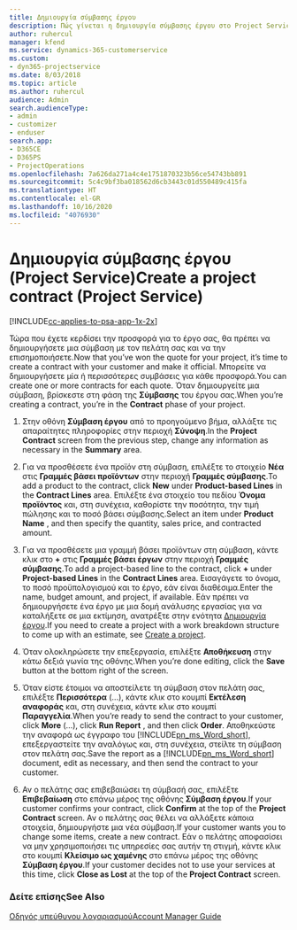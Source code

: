 ```yaml
---
title: Δημιουργία σύμβασης έργου
description: Πώς γίνεται η δημιουργία σύμβασης έργου στο Project Service
author: ruhercul
manager: kfend
ms.service: dynamics-365-customerservice
ms.custom:
- dyn365-projectservice
ms.date: 8/03/2018
ms.topic: article
ms.author: ruhercul
audience: Admin
search.audienceType:
- admin
- customizer
- enduser
search.app:
- D365CE
- D365PS
- ProjectOperations
ms.openlocfilehash: 7a626da271a4c4e1751870323b56ce54743bb891
ms.sourcegitcommit: 5c4c9bf3ba018562d6cb3443c01d550489c415fa
ms.translationtype: HT
ms.contentlocale: el-GR
ms.lasthandoff: 10/16/2020
ms.locfileid: "4076930"
---
```

# <a name="create-a-project-contract-project-service"></a><span data-ttu-id="669d3-103">Δημιουργία σύμβασης έργου (Project Service)</span><span class="sxs-lookup"><span data-stu-id="669d3-103">Create a project contract (Project Service)</span></span>

[!INCLUDE[cc-applies-to-psa-app-1x-2x](../includes/cc-applies-to-psa-app-1x-2x.md)]

<span data-ttu-id="669d3-104">Τώρα που έχετε κερδίσει την προσφορά για το έργο σας, θα πρέπει να δημιουργήσετε μια σύμβαση με τον πελάτη σας και να την επισημοποιήσετε.</span><span class="sxs-lookup"><span data-stu-id="669d3-104">Now that you’ve won the quote for your project, it’s time to create a contract with your customer and make it official.</span></span> <span data-ttu-id="669d3-105">Μπορείτε να δημιουργήσετε μία ή περισσότερες συμβάσεις για κάθε προσφορά.</span><span class="sxs-lookup"><span data-stu-id="669d3-105">You can create one or more contracts for each quote.</span></span> <span data-ttu-id="669d3-106">Όταν δημιουργείτε μια σύμβαση, βρίσκεστε στη φάση της **Σύμβασης** του έργου σας.</span><span class="sxs-lookup"><span data-stu-id="669d3-106">When you’re creating a contract, you’re in the **Contract** phase of your project.</span></span>  
  
1. <span data-ttu-id="669d3-107">Στην οθόνη **Σύμβαση έργου** από το προηγούμενο βήμα, αλλάξτε τις απαραίτητες πληροφορίες στην περιοχή **Σύνοψη**.</span><span class="sxs-lookup"><span data-stu-id="669d3-107">In the **Project Contract** screen from the previous step, change any information as necessary in the **Summary** area.</span></span>  
  
2. <span data-ttu-id="669d3-108">Για να προσθέσετε ένα προϊόν στη σύμβαση, επιλέξτε το στοιχείο **Νέα** στις **Γραμμές βάσει προϊόντων** στην περιοχή **Γραμμές σύμβασης**.</span><span class="sxs-lookup"><span data-stu-id="669d3-108">To add a product to the contract, click **New** under **Product-based Lines** in the **Contract Lines** area.</span></span> <span data-ttu-id="669d3-109">Επιλέξτε ένα στοιχείο του πεδίου **Όνομα προϊόντος** και, στη συνέχεια, καθορίστε την ποσότητα, την τιμή πώλησης και το ποσό βάσει σύμβασης.</span><span class="sxs-lookup"><span data-stu-id="669d3-109">Select an item under **Product Name** , and then specify the quantity, sales price, and contracted amount.</span></span>  
  
3. <span data-ttu-id="669d3-110">Για να προσθέσετε μια γραμμή βάσει προϊόντων στη σύμβαση, κάντε κλικ στο **+** στις **Γραμμές βάσει έργων** στην περιοχή **Γραμμές σύμβασης**.</span><span class="sxs-lookup"><span data-stu-id="669d3-110">To add a project-based line to the contract, click **+** under **Project-based Lines** in the **Contract Lines** area.</span></span> <span data-ttu-id="669d3-111">Εισαγάγετε το όνομα, το ποσό προϋπολογισμού και το έργο, εάν είναι διαθέσιμα.</span><span class="sxs-lookup"><span data-stu-id="669d3-111">Enter the name, budget amount, and project, if available.</span></span> <span data-ttu-id="669d3-112">Εάν πρέπει να δημιουργήσετε ένα έργο με μια δομή ανάλυσης εργασίας για να καταλήξετε σε μια εκτίμηση, ανατρέξτε στην ενότητα [Δημιουργία έργου](../psa/create-project.md).</span><span class="sxs-lookup"><span data-stu-id="669d3-112">If you need to create a project with a work breakdown structure to come up with an estimate, see [Create a project](../psa/create-project.md).</span></span>  
  
4. <span data-ttu-id="669d3-113">Όταν ολοκληρώσετε την επεξεργασία, επιλέξτε **Αποθήκευση** στην κάτω δεξιά γωνία της οθόνης.</span><span class="sxs-lookup"><span data-stu-id="669d3-113">When you’re done editing, click the **Save** button at the bottom right of the screen.</span></span>  
  
5. <span data-ttu-id="669d3-114">Όταν είστε έτοιμοι να αποστείλετε τη σύμβαση στον πελάτη σας, επιλέξτε **Περισσότερα** (...), κάντε κλικ στο κουμπί **Εκτέλεση αναφοράς** και, στη συνέχεια, κάντε κλικ στο κουμπί **Παραγγελία**.</span><span class="sxs-lookup"><span data-stu-id="669d3-114">When you’re ready to send the contract to your customer, click **More** (…), click **Run Report** , and then click **Order**.</span></span> <span data-ttu-id="669d3-115">Αποθηκεύστε την αναφορά ως έγγραφο του [!INCLUDE[pn_ms_Word_short](../includes/pn-ms-word-short.md)], επεξεργαστείτε την αναλόγως και, στη συνέχεια, στείλτε τη σύμβαση στον πελάτη σας.</span><span class="sxs-lookup"><span data-stu-id="669d3-115">Save the report as a [!INCLUDE[pn_ms_Word_short](../includes/pn-ms-word-short.md)] document, edit as necessary, and then send the contract to your customer.</span></span>  
  
6. <span data-ttu-id="669d3-116">Αν ο πελάτης σας επιβεβαιώσει τη σύμβασή σας, επιλέξτε **Επιβεβαίωση** στο επάνω μέρος της οθόνης **Σύμβαση έργου**.</span><span class="sxs-lookup"><span data-stu-id="669d3-116">If your customer confirms your contract, click **Confirm** at the top of the **Project Contract** screen.</span></span> <span data-ttu-id="669d3-117">Αν ο πελάτης σας θέλει να αλλάξετε κάποια στοιχεία, δημιουργήστε μια νέα σύμβαση.</span><span class="sxs-lookup"><span data-stu-id="669d3-117">If your customer wants you to change some items, create a new contract.</span></span> <span data-ttu-id="669d3-118">Εάν ο πελάτης αποφασίσει να μην χρησιμοποιήσει τις υπηρεσίες σας αυτήν τη στιγμή, κάντε κλικ στο κουμπί **Κλείσιμο ως χαμένης** στο επάνω μέρος της οθόνης **Σύμβαση έργου**.</span><span class="sxs-lookup"><span data-stu-id="669d3-118">If your customer decides not to use your services at this time, click **Close as Lost** at the top of the **Project Contract** screen.</span></span>  
  
### <a name="see-also"></a><span data-ttu-id="669d3-119">Δείτε επίσης</span><span class="sxs-lookup"><span data-stu-id="669d3-119">See Also</span></span>  
 [<span data-ttu-id="669d3-120">Οδηγός υπεύθυνου λογαριασμού</span><span class="sxs-lookup"><span data-stu-id="669d3-120">Account Manager Guide</span></span>](../psa/account-manager-guide.md)
